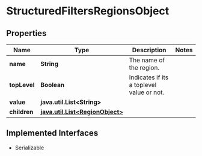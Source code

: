 

# StructuredFiltersRegionsObject


## Properties

Name | Type | Description | Notes
------------ | ------------- | ------------- | -------------
**name** | **String** | The name of the region. | 
**topLevel** | **Boolean** | Indicates if its a toplevel value or not. | 
**value** | **java.util.List&lt;String&gt;** |  | 
**children** | [**java.util.List&lt;RegionObject&gt;**](RegionObject.md) |  | 


## Implemented Interfaces

* Serializable


